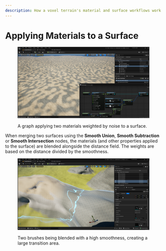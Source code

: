 ```yaml
---
description: How a voxel terrain's material and surface workflows work together.
---
```


# Applying Materials to a Surface



<figure><img src="../../../.gitbook/assets/image (1) (1) (1) (1) (1).png" alt=""><figcaption><p>A graph applying two materials weighted by noise to a surface.  </p></figcaption></figure>

When merging two surfaces using the **Smooth Union**, **Smooth Subtraction** or **Smooth Intersection** nodes, the materials (and other properties applied to the surface) are blended alongside the distance field. The weights are based on the distance divided by the smoothness.&#x20;

<figure><img src="../../../.gitbook/assets/image (9).png" alt=""><figcaption><p>Two brushes being blended with a high smoothness, creating a large transition area.</p></figcaption></figure>
